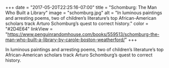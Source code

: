 +++
date = "2017-05-20T22:25:16-07:00"
title = "Schomburg: The Man Who Built a Library"
image = "schomburg.jpg"
alt = "In luminous paintings and arresting poems, two of children’s literature’s top African-American scholars track Arturo Schomburg’s quest to correct history."
color = "#2D4E64"
linkView = "https://www.penguinrandomhouse.com/books/559513/schomburg-the-man-who-built-a-library-by-carole-boston-weatherford/"
+++

In luminous paintings and arresting poems, two of children’s literature’s top African-American scholars track Arturo Schomburg’s quest to correct history.